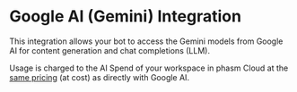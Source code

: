 # Google AI (Gemini) Integration

This integration allows your bot to access the Gemini models from Google AI for content generation and chat completions (LLM).

Usage is charged to the AI Spend of your workspace in phasm Cloud at the [same pricing](https://ai.google.dev/pricing) (at cost) as directly with Google AI.
